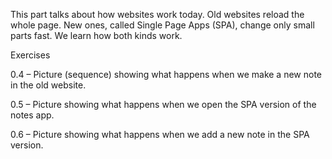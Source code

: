 This part talks about how websites work today.
Old websites reload the whole page.
New ones, called Single Page Apps (SPA), change only small parts fast.
We learn how both kinds work.

Exercises

0.4 – Picture (sequence) showing what happens when we make a new note in the old website.

0.5 – Picture showing what happens when we open the SPA version of the notes app.

0.6 – Picture showing what happens when we add a new note in the SPA version.
